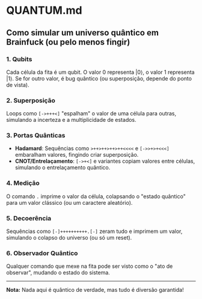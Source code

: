 # QUANTUM.md

## Como simular um universo quântico em Brainfuck (ou pelo menos fingir)

### 1. Qubits
Cada célula da fita é um qubit. O valor 0 representa |0⟩, o valor 1 representa |1⟩. Se for outro valor, é bug quântico (ou superposição, depende do ponto de vista).

### 2. Superposição
Loops como `[->+++<]` "espalham" o valor de uma célula para outras, simulando a incerteza e a multiplicidade de estados.

### 3. Portas Quânticas
- **Hadamard**: Sequências como `>++>++>++>++<<<<` e `[->>+>+<<<]` embaralham valores, fingindo criar superposição.
- **CNOT/Entrelaçamento**: `[->+<]` e variantes copiam valores entre células, simulando o entrelaçamento quântico.

### 4. Medição
O comando `.` imprime o valor da célula, colapsando o "estado quântico" para um valor clássico (ou um caractere aleatório).

### 5. Decoerência
Sequências como `[-]++++++++++.[-]` zeram tudo e imprimem um valor, simulando o colapso do universo (ou só um reset).

### 6. Observador Quântico
Qualquer comando que mexe na fita pode ser visto como o "ato de observar", mudando o estado do sistema.

---

**Nota:** Nada aqui é quântico de verdade, mas tudo é diversão garantida!

